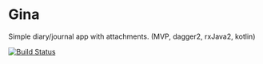 # Gina
Simple diary/journal app with attachments. (MVP, dagger2, rxJava2, kotlin)

[![Build Status](https://travis-ci.org/sayler666/Gina.svg?branch=master)](https://travis-ci.org/sayler666/Gina)
